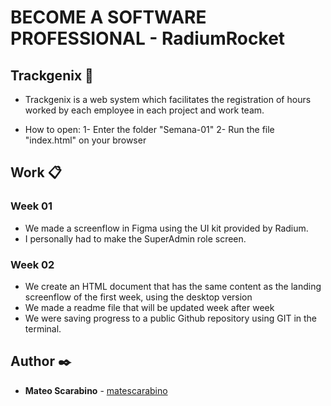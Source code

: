 # BECOME A SOFTWARE PROFESSIONAL - RadiumRocket

## Trackgenix 🚀
- Trackgenix is ​​a web system which facilitates the registration of hours worked by each employee in each project and work team.

- How to open:
1- Enter the folder "Semana-01"
2- Run the file "index.html" on your browser

## Work 📋
### Week 01 
- We made a screenflow in Figma using the UI kit provided by Radium.
- I personally had to make the SuperAdmin role screen.

### Week 02
- We create an HTML document that has the same content as the landing screenflow of the first week, using the desktop version
- We made a readme file that will be updated week after week
- We were saving progress to a public Github repository using GIT in the terminal.

## Author ✒️
- **Mateo Scarabino** - [matescarabino](https://github.com/matescarabino)

